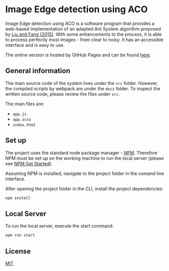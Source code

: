 # Image Edge detection using ACO

Image Edge detection using ACO is a software program that provides a web-based implementation of an adapted Ant System algorithm proposed by [Liu and Fang (2015)](https://www.sciencedirect.com/science/article/abs/pii/S0030401815003946). With some enhancements to the process, it is able to process perfectly most images - from clear to noisy.
It has an accessible interface and is easy to use.

The online version is hosted by GitHub Pages and can be found [here](https://alecsiv.github.io/image-edge-detection-aco/).

## General information
The main source code of the system lives under the `src` folder. However, the compiled scripts by webpack are under the `docs` folder. To inspect the written source code, please review the files under `src`.

The main files are:

- `app.js`
- `app.scss`
- `index.html`

## Set up
The project uses the standard node package manager - [NPM](https://www.npmjs.com/). Therefore NPM must be set up on the working machine to run the local server (please see [NPM Get Started](https://www.npmjs.com/get-npm)). 

Assuming NPM is installed, navigate to the project folder in the comand line interface.

After opening the project folder in the CLI, install the project dependencies: 

```bash
npm install
```

## Local Server
To run the local server, execute the start command:

```bash
npm run start
```

## License
[MIT](https://choosealicense.com/licenses/mit/)